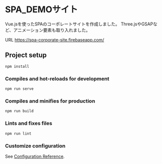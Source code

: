 # SPA_DEMOサイト

Vue.jsを使ったSPAのコーポレートサイトを作成しました。
Three.jsやGSAPなど、アニメーション要素も取り入れました。

URL https://spa-corporate-site.firebaseapp.com/

## Project setup
```
npm install
```

### Compiles and hot-reloads for development
```
npm run serve
```

### Compiles and minifies for production
```
npm run build
```

### Lints and fixes files
```
npm run lint
```

### Customize configuration
See [Configuration Reference](https://cli.vuejs.org/config/).
